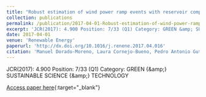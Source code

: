 ```yaml
---
title: "Robust estimation of wind power ramp events with reservoir computing"
collection: publications
permalink: /publication/2017-04-01-Robust-estimation-of-wind-power-ramp-events-with-reservoir-computing
excerpt: 'JCR(2017): 4.900 Position: 7/33 (Q1) Category: GREEN &amp; SUSTAINABLE SCIENCE &amp; TECHNOLOGY'
date: 2017-04-01
venue: 'Renewable Energy'
paperurl: 'http://dx.doi.org/10.1016/j.renene.2017.04.016'
citation: 'Manuel Dorado-Moreno, Laura Cornejo-Bueno, Pedro Antonio Gutirrez, Luis Prieto, Csar Hervs-Martınez, Sancho Salcedo-Sanz, &quot;Robust estimation of wind power ramp events with reservoir computing.&quot; Renewable Energy, Vol. 111, 2017, pp.428-437.'
---
```

JCR(2017): 4.900 Position: 7/33 (Q1) Category: GREEN {\&amp;} SUSTAINABLE SCIENCE {\&amp;} TECHNOLOGY

[Access paper here](http://dx.doi.org/10.1016/j.renene.2017.04.016){:target="_blank"}
